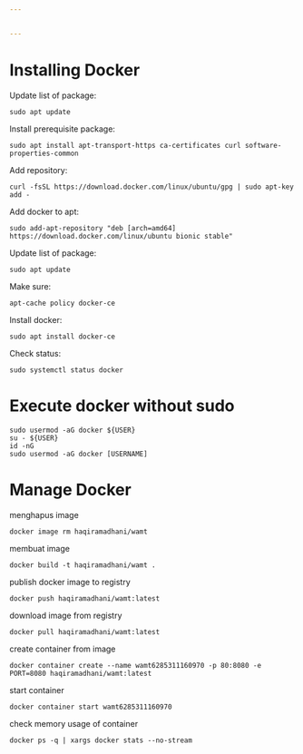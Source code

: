 ```yaml
---


---
```


<h1 id="installing-docker">Installing Docker</h1>
<p>Update list of package:</p>
<pre><code>sudo apt update
</code></pre>
<p>Install prerequisite package:</p>
<pre><code>sudo apt install apt-transport-https ca-certificates curl software-properties-common
</code></pre>
<p>Add repository:</p>
<pre><code>curl -fsSL https://download.docker.com/linux/ubuntu/gpg | sudo apt-key add -
</code></pre>
<p>Add docker to apt:</p>
<pre><code>sudo add-apt-repository "deb [arch=amd64] https://download.docker.com/linux/ubuntu bionic stable"
</code></pre>
<p>Update list of package:</p>
<pre><code>sudo apt update
</code></pre>
<p>Make sure:</p>
<pre><code>apt-cache policy docker-ce
</code></pre>
<p>Install docker:</p>
<pre><code>sudo apt install docker-ce
</code></pre>
<p>Check status:</p>
<pre><code>sudo systemctl status docker
</code></pre>
<h1 id="execute-docker-without-sudo">Execute docker without sudo</h1>
<pre><code>sudo usermod -aG docker ${USER}
su - ${USER}
id -nG
sudo usermod -aG docker [USERNAME]
</code></pre>
<h1 id="manage-docker">Manage Docker</h1>
<p>menghapus image</p>
<pre><code>docker image rm haqiramadhani/wamt
</code></pre>
<p>membuat image</p>
<pre><code>docker build -t haqiramadhani/wamt .
</code></pre>
<p>publish docker image to registry</p>
<pre><code>docker push haqiramadhani/wamt:latest
</code></pre>
<p>download image from registry</p>
<pre><code>docker pull haqiramadhani/wamt:latest
</code></pre>
<p>create container from image</p>
<pre><code>docker container create --name wamt6285311160970 -p 80:8080 -e PORT=8080 haqiramadhani/wamt:latest
</code></pre>
<p>start container</p>
<pre><code>docker container start wamt6285311160970
</code></pre>
<p>check memory usage of container</p>
<pre><code>docker ps -q | xargs docker stats --no-stream
</code></pre>

